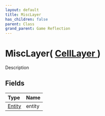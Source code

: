 ```yaml
---
layout: default
title: MiscLayer
has_children: false
parent: Class
grand_parent: Game Reflection
---
```

# MiscLayer( [ CellLayer ](/docs/game-reflection/classes/cell_layer) )
Description 

## Fields

| Type | Name |
|:-------------|:--------------|
| [Entity](/docs/game-reflection/classes/entity) | entity |

